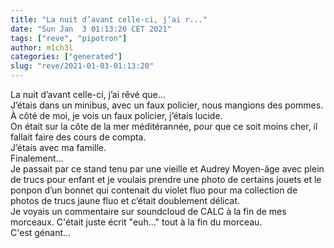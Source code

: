 ```yaml
---
title: "La nuit d’avant celle-ci, j’ai r..."
date: "Sun Jan  3 01:13:20 CET 2021"
tags: ["reve", "pipotron"]
author: m1ch3l
categories: ["generated"]
slug: "reve/2021-01-03-01:13:20"
---
```


La nuit d’avant celle-ci, j’ai rêvé que...<br>
J’étais dans un minibus, avec un faux policier, nous mangions des pommes.<br>
À côté de moi, je vois un faux policier, j’étais lucide.<br>
On était sur la côte de la mer méditérannée, pour que ce soit moins cher, il fallait faire des cours de compta.<br>
J’étais avec ma famille.<br>
Finalement...<br>
Je passait par ce stand tenu par une vieille et Audrey Moyen-âge avec plein de trucs pour enfant et je voulais prendre une photo de certains jouets et le ponpon d’un bonnet qui contenait du violet fluo pour ma collection de photos de trucs jaune fluo et c’était doublement délicat.<br>
Je voyais un commentaire sur soundcloud de CALC à la fin de mes morceaux. C'était juste écrit "euh..." tout à la fin du morceau.<br>
C'est génant...<br>
